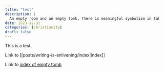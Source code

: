 ```yaml
---
title: "test"
description: |
  An empty room and an empty tomb. There is meaningful symbolism in taking down the tree. 
date: 2023-12-31
categories: [christianity]
draft: false
---
```


This is a test. 

Link to [[posts/writing-is-enlivening/index|index]]

Link to [index of empty tomb](../christmas-empty-tomb/index.md)
